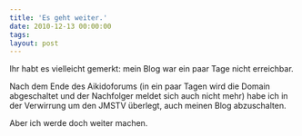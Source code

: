 ```yaml
---
title: 'Es geht weiter.'
date: 2010-12-13 00:00:00 
tags: 
layout: post
---
```

<p>Ihr habt es vielleicht gemerkt: mein Blog war ein paar Tage nicht erreichbar. </p> <p>Nach dem Ende des Aikidoforums (in ein paar Tagen wird die Domain abgeschaltet und der Nachfolger meldet sich auch nicht mehr) habe ich in der Verwirrung um den JMSTV überlegt, auch meinen Blog abzuschalten.</p> <p>Aber ich werde doch weiter machen.</p>
